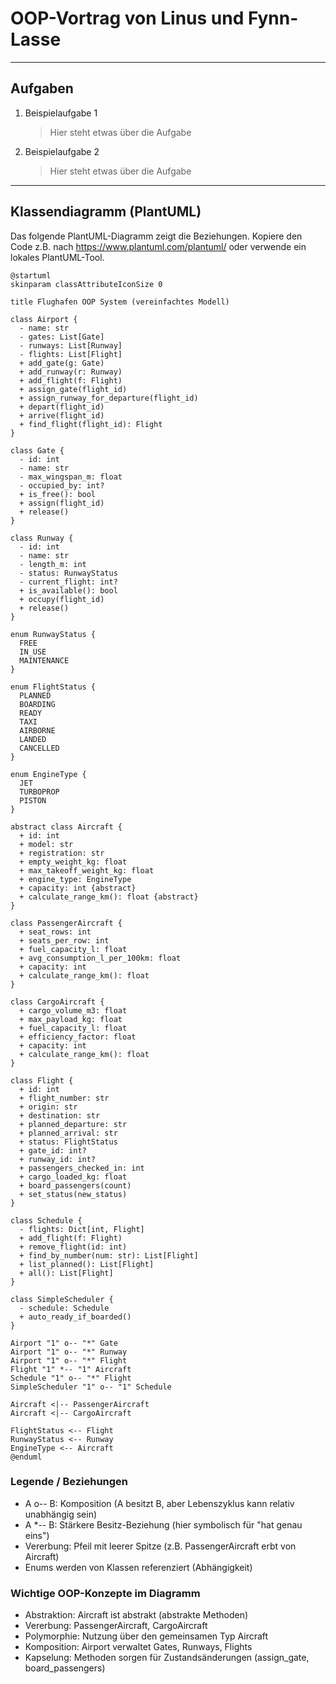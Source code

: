 # OOP-Vortrag von Linus und Fynn-Lasse

---

## Aufgaben

1. Beispielaufgabe 1
   >Hier steht etwas über die Aufgabe
3. Beispielaufgabe 2
   >Hier steht etwas über die Aufgabe

---

## Klassendiagramm (PlantUML)

Das folgende PlantUML-Diagramm zeigt die Beziehungen. Kopiere den Code z.B. nach https://www.plantuml.com/plantuml/ oder verwende ein lokales PlantUML-Tool.

```plantuml
@startuml
skinparam classAttributeIconSize 0

title Flughafen OOP System (vereinfachtes Modell)

class Airport {
  - name: str
  - gates: List[Gate]
  - runways: List[Runway]
  - flights: List[Flight]
  + add_gate(g: Gate)
  + add_runway(r: Runway)
  + add_flight(f: Flight)
  + assign_gate(flight_id)
  + assign_runway_for_departure(flight_id)
  + depart(flight_id)
  + arrive(flight_id)
  + find_flight(flight_id): Flight
}

class Gate {
  - id: int
  - name: str
  - max_wingspan_m: float
  - occupied_by: int?
  + is_free(): bool
  + assign(flight_id)
  + release()
}

class Runway {
  - id: int
  - name: str
  - length_m: int
  - status: RunwayStatus
  - current_flight: int?
  + is_available(): bool
  + occupy(flight_id)
  + release()
}

enum RunwayStatus {
  FREE
  IN_USE
  MAINTENANCE
}

enum FlightStatus {
  PLANNED
  BOARDING
  READY
  TAXI
  AIRBORNE
  LANDED
  CANCELLED
}

enum EngineType {
  JET
  TURBOPROP
  PISTON
}

abstract class Aircraft {
  + id: int
  + model: str
  + registration: str
  + empty_weight_kg: float
  + max_takeoff_weight_kg: float
  + engine_type: EngineType
  + capacity: int {abstract}
  + calculate_range_km(): float {abstract}
}

class PassengerAircraft {
  + seat_rows: int
  + seats_per_row: int
  + fuel_capacity_l: float
  + avg_consumption_l_per_100km: float
  + capacity: int
  + calculate_range_km(): float
}

class CargoAircraft {
  + cargo_volume_m3: float
  + max_payload_kg: float
  + fuel_capacity_l: float
  + efficiency_factor: float
  + capacity: int
  + calculate_range_km(): float
}

class Flight {
  + id: int
  + flight_number: str
  + origin: str
  + destination: str
  + planned_departure: str
  + planned_arrival: str
  + status: FlightStatus
  + gate_id: int?
  + runway_id: int?
  + passengers_checked_in: int
  + cargo_loaded_kg: float
  + board_passengers(count)
  + set_status(new_status)
}

class Schedule {
  - flights: Dict[int, Flight]
  + add_flight(f: Flight)
  + remove_flight(id: int)
  + find_by_number(num: str): List[Flight]
  + list_planned(): List[Flight]
  + all(): List[Flight]
}

class SimpleScheduler {
  - schedule: Schedule
  + auto_ready_if_boarded()
}

Airport "1" o-- "*" Gate
Airport "1" o-- "*" Runway
Airport "1" o-- "*" Flight
Flight "1" *-- "1" Aircraft
Schedule "1" o-- "*" Flight
SimpleScheduler "1" o-- "1" Schedule

Aircraft <|-- PassengerAircraft
Aircraft <|-- CargoAircraft

FlightStatus <-- Flight
RunwayStatus <-- Runway
EngineType <-- Aircraft
@enduml
```

### Legende / Beziehungen
- A o-- B: Komposition (A besitzt B, aber Lebenszyklus kann relativ unabhängig sein)
- A *-- B: Stärkere Besitz-Beziehung (hier symbolisch für "hat genau eins")
- Vererbung: Pfeil mit leerer Spitze (z.B. PassengerAircraft erbt von Aircraft)
- Enums werden von Klassen referenziert (Abhängigkeit)

### Wichtige OOP-Konzepte im Diagramm
- Abstraktion: Aircraft ist abstrakt (abstrakte Methoden)
- Vererbung: PassengerAircraft, CargoAircraft
- Polymorphie: Nutzung über den gemeinsamen Typ Aircraft
- Komposition: Airport verwaltet Gates, Runways, Flights
- Kapselung: Methoden sorgen für Zustandsänderungen (assign_gate, board_passengers)


